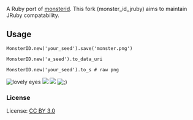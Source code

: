 A Ruby port of [monsterid](http://www.splitbrain.org/projects/monsterid).  This fork (monster_id_jruby) aims to maintain JRuby compatability.

## Usage

    MonsterID.new('your_seed').save('monster.png')

    MonsterID.new('a_seed').to_data_uri

    MonsterID.new('your_seed').to_s # raw png

![lovely eyes](/dira/monsterid/raw/master/examples/lovely_eyes.png) ![](/dira/monsterid/raw/master/examples/angry.png) ![](/dira/monsterid/raw/master/examples/pointy.png) ![;)](/dira/monsterid/raw/master/examples/wink.png)

### License

License: [CC BY 3.0](http://creativecommons.org/licenses/by/3.0/)
